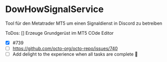 # DowHowSignalService
Tool für den Metatrader MT5 um einen Signaldienst in Discord zu betreiben

ToDos:
[] Erzeuge Grundgerüst im MT5 COde Editor

- [x] #739
- [ ] https://github.com/octo-org/octo-repo/issues/740
- [ ] Add delight to the experience when all tasks are complete :tada:
